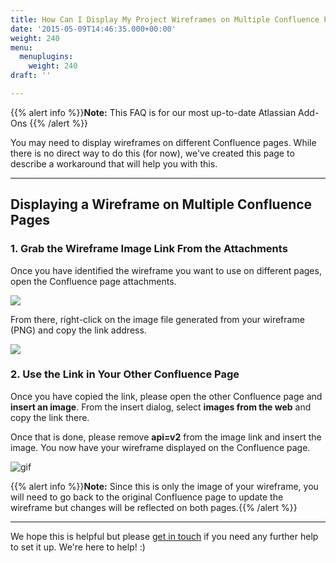 ```yaml
---
title: How Can I Display My Project Wireframes on Multiple Confluence Pages?
date: '2015-05-09T14:46:35.000+00:00'
weight: 240
menu:
  menuplugins:
    weight: 240
draft: ''

---
```


{{% alert info %}}**Note:** This FAQ is for our most up-to-date Atlassian Add-Ons {{% /alert %}}

You may need to display wireframes on different Confluence pages. While there is no direct way to do this (for now), we've created this page to describe a workaround that will help you with this.

* * *

## Displaying a Wireframe on Multiple Confluence Pages

### 1. Grab the Wireframe Image Link From the Attachments

Once you have identified the wireframe you want to use on different pages, open the Confluence page attachments.

![](//media.balsamiq.com/img/support/prodfaqs/attachments.png)

From there, right-click on the image file generated from your wireframe (PNG) and copy the link address.

![](//media.balsamiq.com/img/support/prodfaqs/link-address.png)

### 2. Use the Link in Your Other Confluence Page

Once you have copied the link, please open the other Confluence page and **insert an image**. From the insert dialog, select **images from the web** and copy the link there.

Once that is done, please remove **api=v2** from the image link and insert the image. You now have your wireframe displayed on the Confluence page.

![gif](//media.balsamiq.com/img/support/prodfaqs/link-image.png)

{{% alert info %}}**Note:** Since this is only the image of your wireframe, you will need to go back to the original Confluence page to update the wireframe but changes will be reflected on both pages.{{% /alert %}}

* * *

We hope this is helpful but please [get in touch](https://balsamiq.com/company/contact/#/t/m4c) if you need any further help to set it up. We're here to help! :)
